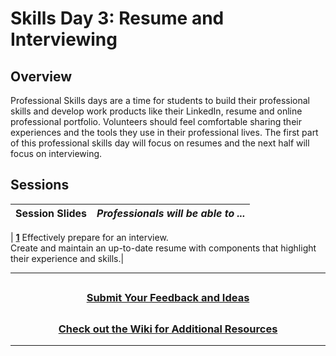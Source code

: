 # Skills Day 3: Resume and Interviewing

## Overview

Professional Skills days are a time for students to build their professional skills and develop work products like their LinkedIn, resume and online professional portfolio. Volunteers should feel comfortable sharing their experiences and the tools they use in their professional lives. The first part of this professional skills day will focus on resumes and the next half will focus on interviewing.

## Sessions

| Session Slides | _Professionals will be able to ..._ |
| :------------: | :---------------------------------- |


| [**1**](https://docs.google.com/presentation/d/1caq7ZivpL8F-ufvaD_R5O9v_AuenAxaPI57tJutOu3E/edit#slide=id.g8a202dd44c_0_0) Effectively prepare for an interview.<br>Create and maintain an up-to-date resume with components that highlight their experience and skills.|

---

## <h3 align="center"><a href="https://forms.gle/vyAD1HFwXHZMRXrr9">Submit Your Feedback and Ideas</a></h3>

## <h3 align="center"><a href="https://github.com/itscodenation/curriculum-20-21/wiki">Check out the Wiki for Additional Resources</a></h3>

---
